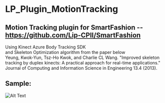 # LP_Plugin_MotionTracking

## Motion Tracking plugin for SmartFashion -- https://github.com/Lip-CPII/SmartFashion  
Using Kinect Azure Body Tracking SDK  
and Skeleton Optimization algorithm from the paper below  
Yeung, Kwok-Yun, Tsz-Ho Kwok, and Charlie CL Wang. "Improved skeleton tracking by duplex kinects: A practical approach for real-time applications." Journal of Computing and Information Science in Engineering 13.4 (2013).

## Sample:
![Alt Text](https://media.giphy.com/media/vFKqnCdLPNOKc/giphy.gif)
